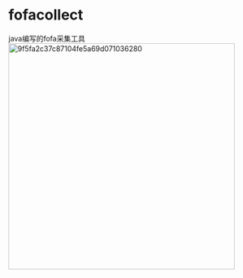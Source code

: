 # fofacollect
java编写的fofa采集工具
<img width="445" alt="9f5fa2c37c87104fe5a69d071036280" src="https://user-images.githubusercontent.com/51054495/145984551-5bfbcb97-d03e-42b7-81dc-409b5966a1e8.png">

